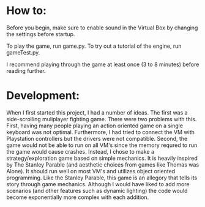 # How to:
Before you begin, make sure to enable sound in the Virtual Box by changing the settings before startup.

To play the game, run game.py.
To try out a tutorial of the engine, run gameTest.py.

I recommend playing through the game at least once (3 to 8 minutes) before reading further.

# Development:
When I first started this project, I had a number of ideas. The first was a side-scrolling muliplayer fighting game. There were two problems with this. First, having many people playing an action oriented game on a single keyboard was not optimal. Furthermore, I had tried to connect the VM with Playstation controllers but the drivers were not compatible. Second, the game would not be able to run on all VM's since the memory requred to run the game would cause crashes.
Instead, I chose to make a strategy/exploration game based on simple mechanics. It is heavily inspired by The Stanley Parable (and aesthetic choices from games like Thomas was Alone). It should run well on most VM's and utilizes object oriented programming.
Like the Stanley Parable, this game is an allegory that tells its story through game mechanics. Although I would have liked to add more scenarios (and other features such as dynamic lighting) the code would become exponentially more complex with each addition.
